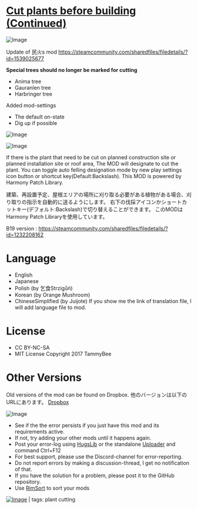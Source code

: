 # [Cut plants before building (Continued)](https://steamcommunity.com/sharedfiles/filedetails/?id=3286376165)

![Image](https://i.imgur.com/buuPQel.png)

Update of 民火s mod https://steamcommunity.com/sharedfiles/filedetails/?id=1539025677

**Special trees should no longer be marked for cutting**


-  Anima tree
-  Gauranlen tree
-  Harbringer tree



Added mod-settings


- The default on-state
- Dig up if possible



![Image](https://i.imgur.com/pufA0kM.png)
	
![Image](https://i.imgur.com/Z4GOv8H.png)

If there is the plant that need to be cut on planned construction site or planned installation site or roof area,
The MOD will designate to cut the plant.
You can toggle auto felling designation mode by new play settings icon button or shortcut key(Default:Backslash).
This MOD is powered by Harmony Patch Library.

建築、再設置予定、屋根エリアの場所に刈り取る必要がある植物がある場合、刈り取りの指示を自動的に送るようにします。
右下の伐採アイコンかショートカットキー(デフォルト:Backslash)で切り替えることができます。
このMODはHarmony Patch Libraryを使用しています。

B19 version : https://steamcommunity.com/sharedfiles/filedetails/?id=1232208162

# Language

- English
- Japanese
- Polish (by 乞食Strzigůń)
- Korean (by Orange Mushroom)
- ChineseSimplified (by Juijote)
If you show me the link of translation file, I will add language file to mod.

# License

- CC BY-NC-SA
- MIT License
Copyright 2017 TammyBee

# Other Versions

Old versions of the mod can be found on Dropbox.
他のバージョンは以下のURLにあります。
[Dropbox](https://www.dropbox.com/sh/z3czwl5d7l0cqcd/AADpUgIRopahoG8WgCOY_Pb2a)

![Image](https://i.imgur.com/PwoNOj4.png)



-  See if the the error persists if you just have this mod and its requirements active.
-  If not, try adding your other mods until it happens again.
-  Post your error-log using [HugsLib](https://steamcommunity.com/workshop/filedetails/?id=818773962) or the standalone [Uploader](https://steamcommunity.com/sharedfiles/filedetails/?id=2873415404) and command Ctrl+F12
-  For best support, please use the Discord-channel for error-reporting.
-  Do not report errors by making a discussion-thread, I get no notification of that.
-  If you have the solution for a problem, please post it to the GitHub repository.
-  Use [RimSort](https://github.com/RimSort/RimSort/releases/latest) to sort your mods

 

[![Image](https://img.shields.io/github/v/release/emipa606/CutPlantsBeforeBuilding?label=latest%20version&style=plastic&color=9f1111&labelColor=black)](https://steamcommunity.com/sharedfiles/filedetails/changelog/3286376165) | tags: plant cutting
